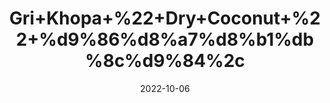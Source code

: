 ---
title: 'Gri+Khopa+%22+Dry+Coconut+%22+%d9%86%d8%a7%d8%b1%db%8c%d9%84%2c'
date: '2022-10-06' 
metatag: '' 
inventory: '0' 
draft: false 
# meta description 
shortDescripton: 'Desiccated+coconut+is%ef%bf%bdan+ideal+source+of+healthy+fat+that+contains+no+cholesterol+and+contains+selenium%2c+fiber%2c+copper+and+manganese'
description: 'Dry+Fruit'
longdescription: ''
featured: True
# product Price
price: '180.0'
# Product Short Description
shortDescription: 'Desiccated+coconut+is%ef%bf%bdan+ideal+source+of+healthy+fat+that+contains+no+cholesterol+and+contains+selenium%2c+fiber%2c+copper+and+manganese'
productID: '1FBF540C-2125-ED11-9968-005056B3A416'
type: 'products'
category: 'Dry+Fruit' 
thumnailproduct: 'https://eraconnect.blob.core.windows.net/product-images/aminsaddiquidawakhana/1FBF540C-2125-ED11-9968-005056B3A416.webp' 
images:
  - image: 'https://eraconnect.blob.core.windows.net/product-images/aminsaddiquidawakhana/1FBF540C-2125-ED11-9968-005056B3A416.webp'  
Variants:
---